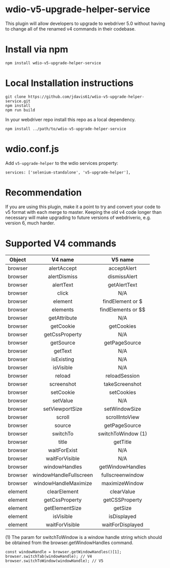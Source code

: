 # wdio-v5-upgrade-helper-service
This plugin will allow developers to upgrade to webdriver 5.0 without having to change all of the renamed v4 commands in their codebase.

# Install via npm
```
npm install wdio-v5-upgrade-helper-service
```

# Local Installation instructions
```
git clone https://github.com/jdavis61/wdio-v5-upgrade-helper-service.git
npm install
npm run build
```
In your webdriver repo install this repo as a local dependency.
```
npm install ../path/to/wdio-v5-upgrade-helper-service
```

# wdio.conf.js
Add `v5-upgrade-helper` to the wdio services property:
```
services: ['selenium-standalone', 'v5-upgrade-helper'],
```

# Recommendation
If you are using this plugin, make it a point to try and convert your code to v5 format with each merge to master. Keeping the old v4 code longer than necessary will make upgrading to future versions of webdriverio, e.g. version 6, much harder.

# Supported V4 commands
| Object  | V4 name  | V5 name |
| :----:  | :-----:  | :-----: |
| browser | alertAccept | acceptAlert |
| browser | alertDismiss | dismissAlert |
| browser | alertText | getAlertText |
| browser | click | N/A |
| browser | element | findElement or $ |
| browser | elements | findElements or $$ |
| browser | getAttribute | N/A |
| browser | getCookie | getCookies |
| browser | getCssProperty | N/A |
| browser | getSource | getPageSource |
| browser | getText | N/A |
| browser | isExisting | N/A |
| browser | isVisible | N/A |
| browser | reload | reloadSession | 
| browser | screenshot | takeScreenshot |
| browser | setCookie | setCookies |
| browser | setValue | N/A |
| browser | setViewportSize | setWindowSize |
| browser | scroll | scrollIntoView |
| browser | source | getPageSource |
| browser | switchTo | switchToWindow (1)|
| browser | title | getTitle |
| browser | waitForExist | N/A |
| browser | waitForVisible | N/A |
| browser | windowHandles | getWindowHandles |
| browser | windowHandleFullscreen | fullscreenwindow |
| browser | windowHandleMaximize | maximizeWindow |
| element | clearElement | clearValue |
| element | getCssProperty | getCSSProperty |
| element | getElementSize | getSize |
| element | isVisible | isDisplayed |
| element | waitForVisible | waitForDisplayed |

(1) The param for switchToWindow is a window handle string
which should be obtained from the browser.getWindowHandles command.
```
const windowHandle = browser.getWindowHandles()[1];
browser.switchTab(windowHandle); // V4
browser.switchToWindow(windowHandle); // V5
```
